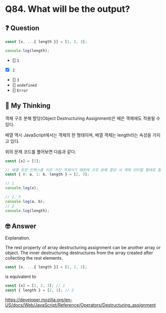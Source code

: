 # Q84. What will be the output?

## ❓ Question

```js
const [x, ...{ length }] = [1, 2, 3];

console.log(length);
```

- [] `1`
- [x] `2`
- [] `3`
- [] `undefined`
- [] `Error`

## 🤔 My Thinking

객체 구조 분해 할당(Object Destructuring Assignment)은 배은 객체에도 적용될 수 있다.

배열 역시 JavaScript에서는 객체의 한 형태이며, 배열 객체는 length라는 속성을 가지고 있다.

위의 문제 코드를 풀어보면 다음과 같다.

```js
const [x] = [1];

// 배열 또한 인덱스를 키로 가진 객체이기 때문에 구조 분해 할당 시 객체 리터럴 형태로 할당 받을 수 있다.
const { 0: a, 1: b, length } = [2, 3];

// 1
console.log(x);

// 2, 3
console.log(a, b);
// 2
console.log(length);
```

## 🤓 Answer

Explanation.

The rest property of array destructuring assignment can be another array or object.
The inner destructuring destructures from the array created after collecting the rest elements.

```js
const [x, ...{ length }] = [1, 2, 3];
```

is equivalent to

```js
const [x] = [1, 2, 3]; // 1
const { length } = [2, 3]; // 2
```

https://developer.mozilla.org/en-US/docs/Web/JavaScript/Reference/Operators/Destructuring_assignment
